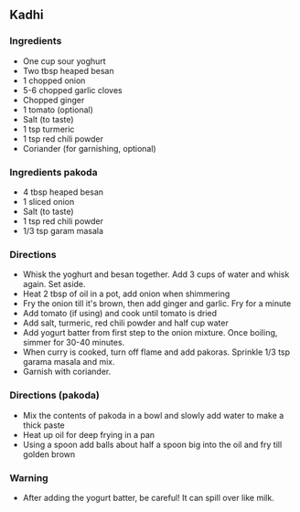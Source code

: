 ## Kadhi

### Ingredients
* One cup sour yoghurt
* Two tbsp heaped besan
* 1 chopped onion
* 5-6 chopped garlic cloves
* Chopped ginger
* 1 tomato (optional)
* Salt (to taste)
* 1 tsp turmeric
* 1 tsp red chili powder
* Coriander (for garnishing, optional)

### Ingredients pakoda
* 4 tbsp heaped besan
* 1 sliced onion
* Salt (to taste)
* 1 tsp red chili powder
* 1/3 tsp garam masala

### Directions

* Whisk the yoghurt and besan together. Add 3 cups of water and whisk again. Set aside.
* Heat 2 tbsp of oil in a pot, add onion when shimmering
* Fry the onion till it's brown, then add ginger and garlic. Fry for a minute
* Add tomato (if using) and cook until tomato is dried
* Add salt, turmeric, red chili powder and half cup water
* Add yogurt batter from first step to the onion mixture. Once boiling, simmer for 30-40 minutes.
* When curry is cooked, turn off flame and add pakoras. Sprinkle 1/3 tsp garama masala and mix.
* Garnish with coriander.


### Directions (pakoda)
* Mix the contents of pakoda in a bowl and slowly add water to make a thick paste
* Heat up oil for deep frying in a pan
* Using a spoon add balls about half a spoon big into the oil and fry till golden brown



### Warning
* After adding the yogurt batter, be careful! It can spill over like milk.
